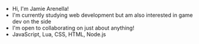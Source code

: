 - Hi, I'm Jamie Arenella!
- I'm currently studying web development but am also interested in game dev on the side
- I'm open to collaborating on just about anything!
- JavaScript, Lua, CSS, HTML, Node.js
